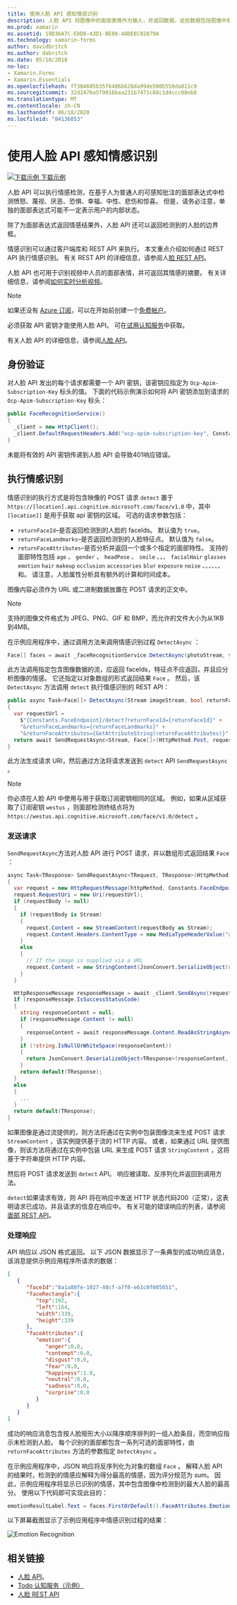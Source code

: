 ```yaml
---
title: 使用人脸 API 感知情感识别
description: 人脸 API 将图像中的面部表情作为输入，并返回数据，这些数据包括图像中每个人脸的一组情感的置信度。 本文介绍如何使用人脸 API 来识别情感，以对应用程序进行评级 Xamarin.Forms 。
ms.prod: xamarin
ms.assetid: 19D36A7C-E8D8-43D1-BE80-48DE6C02879A
ms.technology: xamarin-forms
author: davidbritch
ms.author: dabritch
ms.date: 05/10/2018
no-loc:
- Xamarin.Forms
- Xamarin.Essentials
ms.openlocfilehash: ff384605b35f6406b628da99de500b550da811c9
ms.sourcegitcommit: 32d2476a5f9016baa231b7471c88c1d4ccc08eb8
ms.translationtype: MT
ms.contentlocale: zh-CN
ms.lasthandoff: 06/18/2020
ms.locfileid: "84136053"
---
```

# <a name="perceived-emotion-recognition-using-the-face-api"></a>使用人脸 API 感知情感识别

[![下载示例](~/media/shared/download.png) 下载示例](https://docs.microsoft.com/samples/xamarin/xamarin-forms-samples/webservices-todocognitiveservices)

人脸 API 可以执行情感检测，在基于人为普通人的可感知批注的面部表达式中检测愤怒、蔑视、厌恶、恐惧、幸福、中性、悲伤和惊喜。 但是，请务必注意，单独的面部表达式可能不一定表示用户的内部状态。

除了为面部表达式返回情感结果外，人脸 API 还可以返回检测到的人脸的边界框。

情感识别可以通过客户端库和 REST API 来执行。 本文重点介绍如何通过 REST API 执行情感识别。 有关 REST API 的详细信息，请参阅人[脸 REST API](https://westus.dev.cognitive.microsoft.com/docs/services/563879b61984550e40cbbe8d/operations/563879b61984550f30395236)。

人脸 API 也可用于识别视频中人员的面部表情，并可返回其情感的摘要。 有关详细信息，请参阅[如何实时分析视频](/azure/cognitive-services/face/face-api-how-to-topics/howtoanalyzevideo_face/)。

> [!NOTE]
> 如果还没有 [Azure 订阅](/azure/guides/developer/azure-developer-guide#understanding-accounts-subscriptions-and-billing)，可以在开始前创建一个[免费帐户](https://aka.ms/azfree-docs-mobileapps)。

必须获取 API 密钥才能使用人脸 API。 可在[试用认知服务](https://azure.microsoft.com/try/cognitive-services/?api=face-api)中获取。

有关人脸 API 的详细信息，请参阅[人脸 API](/azure/cognitive-services/face/overview/)。

## <a name="authentication"></a>身份验证

对人脸 API 发出的每个请求都需要一个 API 密钥，该密钥应指定为 `Ocp-Apim-Subscription-Key` 标头的值。 下面的代码示例演示如何将 API 密钥添加到请求的 `Ocp-Apim-Subscription-Key` 标头：

```csharp
public FaceRecognitionService()
{
  _client = new HttpClient();
  _client.DefaultRequestHeaders.Add("ocp-apim-subscription-key", Constants.FaceApiKey);
}
```

未能将有效的 API 密钥传递到人脸 API 会导致401响应错误。

## <a name="perform-emotion-recognition"></a>执行情感识别

情感识别的执行方式是将包含映像的 POST 请求 `detect` 置于 `https://[location].api.cognitive.microsoft.com/face/v1.0` 中，其中 `[location]]` 是用于获取 api 密钥的区域。 可选的请求参数包括：

- `returnFaceId`–是否返回检测到的人脸的 faceIds。 默认值为 `true`。
- `returnFaceLandmarks`–是否返回检测到的人脸特征点。 默认值为 `false`。
- `returnFaceAttributes`–是否分析并返回一个或多个指定的面部特性。 支持的面部特性包括 `age` 、 `gender` 、 `headPose` 、 `smile` 、、、 `facialHair` `glasses` `emotion` `hair` `makeup` `occlusion` `accessories` `blur` `exposure` `noise` 、、、、、、和。 请注意，人脸属性分析具有额外的计算和时间成本。

图像内容必须作为 URL 或二进制数据放置在 POST 请求的正文中。

> [!NOTE]
> 支持的图像文件格式为 JPEG、PNG、GIF 和 BMP，而允许的文件大小为从1KB 到4MB。

在示例应用程序中，通过调用方法来调用情感识别过程 `DetectAsync` ：

```csharp
Face[] faces = await _faceRecognitionService.DetectAsync(photoStream, true, false, new FaceAttributeType[] { FaceAttributeType.Emotion });
```

此方法调用指定包含图像数据的流，应返回 faceIds，特征点不应返回，并且应分析图像的情感。 它还指定以对象数组的形式返回结果 `Face` 。 然后，该 `DetectAsync` 方法调用 `detect` 执行情感识别的 REST API：

```csharp
public async Task<Face[]> DetectAsync(Stream imageStream, bool returnFaceId, bool returnFaceLandmarks, IEnumerable<FaceAttributeType> returnFaceAttributes)
{
  var requestUrl =
    $"{Constants.FaceEndpoint}/detect?returnFaceId={returnFaceId}" +
    "&returnFaceLandmarks={returnFaceLandmarks}" +
    "&returnFaceAttributes={GetAttributeString(returnFaceAttributes)}";
  return await SendRequestAsync<Stream, Face[]>(HttpMethod.Post, requestUrl, imageStream);
}
```

此方法生成请求 URI，然后通过方法将请求发送到 `detect` API `SendRequestAsync` 。

> [!NOTE]
> 你必须在人脸 API 中使用与用于获取订阅密钥相同的区域。 例如，如果从区域获取了订阅密钥 `westus` ，则面部检测终结点将为 `https://westus.api.cognitive.microsoft.com/face/v1.0/detect` 。

### <a name="send-the-request"></a>发送请求

`SendRequestAsync`方法对人脸 API 进行 POST 请求，并以数组形式返回结果 `Face` ：

```csharp
async Task<TResponse> SendRequestAsync<TRequest, TResponse>(HttpMethod httpMethod, string requestUrl, TRequest requestBody)
{
  var request = new HttpRequestMessage(httpMethod, Constants.FaceEndpoint);
  request.RequestUri = new Uri(requestUrl);
  if (requestBody != null)
  {
    if (requestBody is Stream)
    {
      request.Content = new StreamContent(requestBody as Stream);
      request.Content.Headers.ContentType = new MediaTypeHeaderValue("application/octet-stream");
    }
    else
    {
      // If the image is supplied via a URL
      request.Content = new StringContent(JsonConvert.SerializeObject(requestBody, s_settings), Encoding.UTF8, "application/json");
    }
  }

  HttpResponseMessage responseMessage = await _client.SendAsync(request);
  if (responseMessage.IsSuccessStatusCode)
  {
    string responseContent = null;
    if (responseMessage.Content != null)
    {
      responseContent = await responseMessage.Content.ReadAsStringAsync();
    }
    if (!string.IsNullOrWhiteSpace(responseContent))
    {
      return JsonConvert.DeserializeObject<TResponse>(responseContent, s_settings);
    }
    return default(TResponse);
  }
  else
  {
    ...
  }
  return default(TResponse);
}
```

如果图像是通过流提供的，则方法将通过在实例中包装图像流来生成 POST 请求 `StreamContent` ，该实例提供基于流的 HTTP 内容。 或者，如果通过 URL 提供图像，则该方法将通过在实例中包装 URL 来生成 POST 请求 `StringContent` ，这将基于字符串提供 HTTP 内容。

然后将 POST 请求发送到 `detect` API。 响应被读取、反序列化并返回到调用方法。

`detect`如果请求有效，则 API 将在响应中发送 HTTP 状态代码200（正常），这表明请求已成功，并且请求的信息在响应中。 有关可能的错误响应的列表，请参阅[面部 REST API](https://westus.dev.cognitive.microsoft.com/docs/services/563879b61984550e40cbbe8d/operations/563879b61984550f30395236)。

### <a name="process-the-response"></a>处理响应

API 响应以 JSON 格式返回。 以下 JSON 数据显示了一条典型的成功响应消息，该消息提供示例应用程序所请求的数据：

```json
[  
   {  
      "faceId":"8a1a80fe-1027-48cf-a7f0-e61c0f005051",
      "faceRectangle":{  
         "top":192,
         "left":164,
         "width":339,
         "height":339
      },
      "faceAttributes":{  
         "emotion":{  
            "anger":0.0,
            "contempt":0.0,
            "disgust":0.0,
            "fear":0.0,
            "happiness":1.0,
            "neutral":0.0,
            "sadness":0.0,
            "surprise":0.0
         }
      }
   }
]
```

成功的响应消息包含按人脸矩形大小以降序顺序排列的一组人脸条目，而空响应指示未检测到人脸。 每个识别的面部都包含一系列可选的面部特性，由 `returnFaceAttributes` 方法的参数指定 `DetectAsync` 。

在示例应用程序中，JSON 响应将反序列化为对象的数组 `Face` 。 解释人脸 API 的结果时，检测到的情感应解释为得分最高的情感，因为评分规范为 sum。 因此，示例应用程序将显示已识别的情感，其中包含图像中检测到的最大人脸的最高分。 使用以下代码即可实现此目的：

```csharp
emotionResultLabel.Text = faces.FirstOrDefault().FaceAttributes.Emotion.ToRankedList().FirstOrDefault().Key;
```

以下屏幕截图显示了示例应用程序中情感识别过程的结果：

![](emotion-recognition-images/emotion-recognition.png "Emotion Recognition")

## <a name="related-links"></a>相关链接

- [人脸 API](/azure/cognitive-services/face/overview/)。
- [Todo 认知服务（示例）](https://docs.microsoft.com/samples/xamarin/xamarin-forms-samples/webservices-todocognitiveservices)
- [人脸 REST API](https://westus.dev.cognitive.microsoft.com/docs/services/563879b61984550e40cbbe8d/operations/563879b61984550f30395236)
